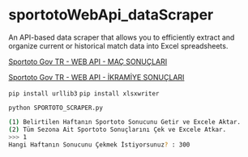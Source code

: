 # sportotoWebApi_dataScraper
An API-based data scraper that allows you to efficiently extract and organize current or historical match data into Excel spreadsheets.

[Sportoto Gov TR - WEB API - MAÇ SONUÇLARI](https://webapi.sportoto.gov.tr/api/GameMatch/GetGameMatches/?gameRoundId=300)

[Sportoto Gov TR - WEB API - İKRAMİYE SONUÇLARI](https://webapi.sportoto.gov.tr/api/GameResult/GetGameResultByGameRoundId?id=300)

`pip install urllib3`
`pip install xlsxwriter`


`python SPORTOTO_SCRAPER.py `

   ```bash
(1) Belirtilen Haftanın Sportoto Sonucunu Getir ve Excele Aktar.
(2) Tüm Sezona Ait Sportoto Sonuçlarını Çek ve Excele Atkar.
 >>> 1
 Hangi Haftanın Sonucunu Çekmek İstiyorsunuz? : 300
